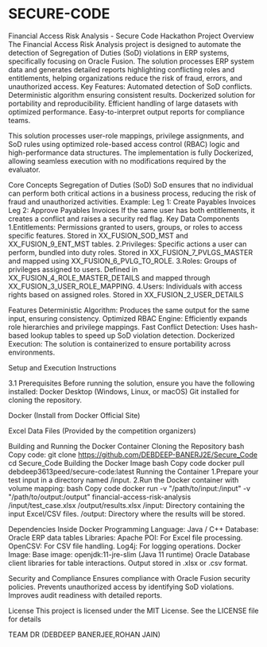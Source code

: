 # SECURE-CODE
Financial Access Risk Analysis - Secure Code Hackathon
 Project Overview
The Financial Access Risk Analysis project is designed to automate the detection of Segregation of Duties (SoD) violations in ERP systems, specifically focusing on Oracle Fusion. The solution processes ERP system data and generates detailed reports highlighting conflicting roles and entitlements, helping organizations reduce the risk of fraud, errors, and unauthorized access.
Key Features:
Automated detection of SoD conflicts.
Deterministic algorithm ensuring consistent results.
Dockerized solution for portability and reproducibility.
Efficient handling of large datasets with optimized performance.
Easy-to-interpret output reports for compliance teams.

This solution processes user-role mappings, privilege assignments, and SoD rules using optimized role-based access control (RBAC) logic and high-performance data structures. The implementation is fully Dockerized, allowing seamless execution with no modifications required by the evaluator.

Core Concepts
 Segregation of Duties (SoD)
SoD ensures that no individual can perform both critical actions in a business process, reducing the risk of fraud and unauthorized activities.
Example:
Leg 1: Create Payables Invoices
Leg 2: Approve Payables Invoices
If the same user has both entitlements, it creates a conflict and raises a security red flag.
 Key Data Components
1.Entitlements:
Permissions granted to users, groups, or roles to access specific features.
Stored in XX_FUSION_SOD_MST and XX_FUSION_9_ENT_MST tables.
2.Privileges:
Specific actions a user can perform, bundled into duty roles.
Stored in XX_FUSION_7_PVLGS_MASTER and mapped using XX_FUSION_6_PVLG_TO_ROLE.
3.Roles:
Groups of privileges assigned to users.
Defined in XX_FUSION_4_ROLE_MASTER_DETAILS and mapped through XX_FUSION_3_USER_ROLE_MAPPING.
4.Users:
Individuals with access rights based on assigned roles.
Stored in XX_FUSION_2_USER_DETAILS
                                                    

Features
Deterministic Algorithm: Produces the same output for the same input, ensuring consistency.
Optimized RBAC Engine: Efficiently expands role hierarchies and privilege mappings.
Fast Conflict Detection: Uses hash-based lookup tables to speed up SoD violation detection.
Dockerized Execution: The solution is containerized to ensure portability across environments.

Setup and Execution Instructions

3.1 Prerequisites
Before running the solution, ensure you have the following installed:
Docker Desktop (Windows, Linux, or macOS)
Git installed for cloning the repository.

Docker (Install from Docker Official Site)

Excel Data Files (Provided by the competition organizers)


Building and Running the Docker Container
Cloning the Repository
bash
Copy code:
git clone https://github.com/DEBDEEP-BANERJ2E/Secure_Code
cd Secure_Code
 Building the Docker Image
bash
Copy code
docker pull debdeep3613peed/secure-code:latest
Running the Container
1.Prepare your test input in a directory named /input.
2.Run the Docker container with volume mapping:
bash
Copy code
docker run -v "/path/to/input:/input" -v "/path/to/output:/output" financial-access-risk-analysis /input/test_case.xlsx /output/results.xlsx
/input: Directory containing the input Excel/CSV files.
/output: Directory where the results will be stored.

 Dependencies
 Inside Docker
Programming Language: Java / C++
Database: Oracle ERP data tables
Libraries: 
Apache POI: For Excel file processing.
OpenCSV: For CSV file handling.
Log4j: For logging operations.
Docker Image: 
Base image: openjdk:11-jre-slim (Java 11 runtime)
Oracle Database client libraries for table interactions.
Output stored in .xlsx or .csv format.


Security and Compliance
Ensures compliance with Oracle Fusion security policies.
Prevents unauthorized access by identifying SoD violations.
Improves audit readiness with detailed reports.

License
This project is licensed under the MIT License. See the LICENSE file for details

TEAM DR
(DEBDEEP BANERJEE,ROHAN JAIN)
